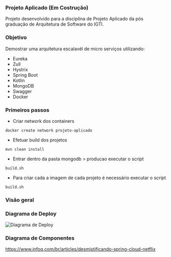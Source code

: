 ### Projeto Aplicado (Em Costrução)

Projeto desenvolvido para a disciplina de Projeto Aplicado da pós graduação de Arquitetura de Software do IGTI. 

### Objetivo

Demostrar uma arquitetura escalavél de micro serviços utilizando:
- Eureka
- Zull
- Hystrix
- Spring Boot
- Kotlin
- MongoDB
- Swagger
- Docker

### Primeiros passos
 - Criar network dos containers

```
docker create network projeto-aplicado
```

 - Efetuar build dos projetos
```
mvn clean install
```

- Entrar dentro da pasta mongodb > producao executar o script

```
build.sh
```

 - Para criar cada a imagem de cada projeto é necessário executar o script

```
build.sh
```

### Visão geral
### Diagrama de Deploy
![Diagrama de Deploy](https://github.com/dsamuel32/projeto-aplicado-arq-software/blob/master/documentos/deploy.jpg)
### Diagrama de Componentes
https://www.infoq.com/br/articles/desmistificando-spring-cloud-netflix
